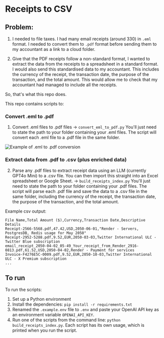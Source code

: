 # Receipts to CSV

## Problem:
1. I needed to file taxes. I had many email receipts (around 330) in `.eml` format. I needed to convert them to `.pdf` format before sending them to my accountant as a link to a cloud folder.

2. Give that the PDF receipts follow a non-standard format, I wanted to extract the data from the receipts to a spreadsheet in a standard format. I would also send this standardised data to my accountant. This includes the currency of the receipt, the transaction date, the purpose of the transaction, and the total amount. This would allow me to check that my accountant had managed to include all the receipts.

So, that's what this repo does.

This repo contains scripts to:
### Convert .eml to .pdf
1. Convert .eml files to .pdf files -> `convert_eml_to_pdf.py`
You'll just need to state the path to your folder containing your .eml files. The script will convert each .eml file to a .pdf file in the same folder.

![Example of .eml to .pdf conversion](./images/eml_to_pdf.png)

### Extract data from .pdf to .csv (plus enriched data)
2. Parse any .pdf files to extract receipt data using an LLM (currently GPT4o Mini) to a .csv file. You can then import this straight into an Excel spreadsheet or Google Sheet. -> `build_receipts_index.py`
You'll just need to state the path to your folder containing your .pdf files. The script will parse each .pdf file and save the data to a .csv file in the same folder, including the currency of the receipt, the transaction date, the purpose of the transaction, and the total amount.

Example csv output:
```csv
File Name,Total Amount ($),Currency,Transaction Date,Descriptive Details
Receipt-2566-5568.pdf,47.42,USD,2050-06-01,"Render - Servers, PostgresDB, Redis usage for May 2050"
Receipt-2952-5288.pdf,9.52,EUR,2050-03-03,Twitter International ULC - Twitter Blue subscription
email_receipt_2050-04-02_05-49_Your_receipt_from_Render_2916-0813.pdf,61.52,USD,2050-04-02,Render - Payment for services
Invoice-F4276E5C-0009.pdf,9.52,EUR,2050-10-03,Twitter International ULC - X Premium subscription
...
```

## To run

To run the scripts:
1. Set up a Python environment 
2. Install the dependencies: `pip install -r requirements.txt`
3. Renamed the `.example.env` file to `.env` and paste your OpenAI API key as an environment variable `OPENAI_API_KEY`. 
4. Run one of the scripts from the command line: `python build_receipts_index.py`. Each script has its own usage, which is printed when you run the script. 
